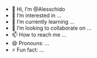 - 👋 Hi, I’m @Alesschido
- 👀 I’m interested in ...
- 🌱 I’m currently learning ...
- 💞️ I’m looking to collaborate on ...
- 📫 How to reach me ...
- 😄 Pronouns: ...
- ⚡ Fun fact: ...

<!---
Alesschido/Alesschido is a ✨ special ✨ repository because its `README.md` (this file) appears on your GitHub profile.
You can click the Preview link to take a look at your changes.
--->
